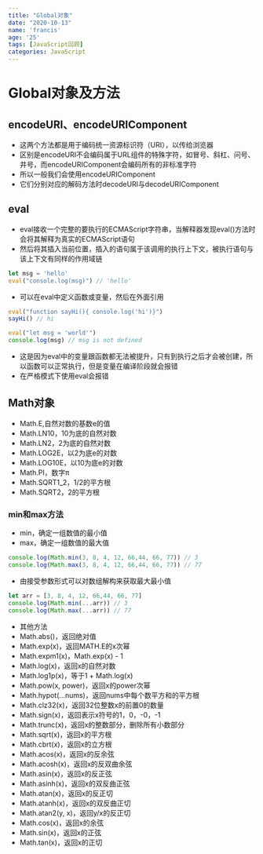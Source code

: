 ```yaml
---
title: "Global对象"
date: "2020-10-13"
name: 'francis'
age: '25'
tags: [JavaScript回顾]
categories: JavaScript
---
```


# Global对象及方法

## encodeURI、encodeURIComponent

- 这两个方法都是用于编码统一资源标识符（URI），以传给浏览器
- 区别是encodeURI不会编码属于URL组件的特殊字符，如冒号、斜杠、问号、井号，而encodeURIComponent会编码所有的非标准字符
- 所以一般我们会使用encodeURIComponent
- 它们分别对应的解码方法时decodeURI与decodeURIComponent

## eval

- eval接收一个完整的要执行的ECMAScript字符串，当解释器发现eval()方法时会将其解释为真实的ECMAScript语句
- 然后将其插入当前位置，插入的语句属于该调用的执行上下文，被执行语句与该上下文有同样的作用域链

```js
let msg = 'hello'
eval("console.log(msg)") // 'hello'
```

- 可以在eval中定义函数或变量，然后在外面引用

```js
eval("function sayHi(){ console.log('hi')}")
sayHi() // hi

eval("let msg = 'world'")
console.log(msg) // msg is not defined
```

- 这是因为eval中的变量跟函数都无法被提升，只有到执行之后才会被创建，所以函数可以正常执行，但是变量在编译阶段就会报错
- 在严格模式下使用eval会报错

## Math对象

- Math.E,自然对数的基数e的值
- Math.LN10，10为底的自然对数
- Math.LN2，2为底的自然对数
- Math.LOG2E，以2为底e的对数
- Math.LOG10E，以10为底e的对数
- Math.PI，数字π
- Math.SQRT1_2，1/2的平方根
- Math.SQRT2，2的平方根

### min和max方法

- min，确定一组数值的最小值
- max，确定一组数值的最大值

```js
console.log(Math.min(3, 8, 4, 12, 66,44, 66, 77)) // 3
console.log(Math.max(3, 8, 4, 12, 66,44, 66, 77)) // 77
```

- 由接受参数形式可以对数组解构来获取最大最小值

```js
let arr = [3, 8, 4, 12, 66,44, 66, 77]
console.log(Math.min(...arr)) // 3
console.log(Math.max(...arr)) // 77
```

- 其他方法
- Math.abs()，返回绝对值
- Math.exp(x)，返回MATH.E的x次幂
- Math.expm1(x)，Math.exp(x) - 1
- Math.log(x)，返回x的自然对数
- Math.log1p(x)，等于1 + Math.log(x)
- Math.pow(x, power)，返回x的power次幂
- Math.hypot(...nums)，返回nums中每个数平方和的平方根
- Math.clz32(x)，返回32位整数x的前置0的数量
- Math.sign(x)，返回表示x符号的1，0，-0，-1
- Math.trunc(x)，返回x的整数部分，删除所有小数部分
- Math.sqrt(x)，返回x的平方根
- Math.cbrt(x)，返回x的立方根
- Math.acos(x)，返回x的反余弦
- Math.acosh(x)，返回x的反双曲余弦
- Math.asin(x)，返回x的反正弦
- Math.asinh(x)，返回x的双反曲正弦
- Math.atan(x)，返回x的反正切
- Math.atanh(x)，返回x的双反曲正切
- Math.atan2(y, x)，返回y/x的反正切
- Math.cos(x)，返回x的余弦
- Math.sin(x)，返回x的正弦
- Math.tan(x)，返回x的正切